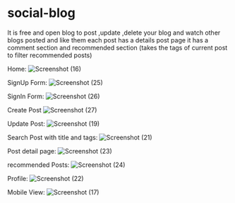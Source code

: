 # social-blog
It is free and open blog to post ,update ,delete your blog and watch other blogs posted and like them
each post has a details post page it has a comment section and recommended section (takes the tags of current post to filter recommended posts)

Home:
![Screenshot (16)](https://user-images.githubusercontent.com/63945319/164916136-0d8cf583-e8a7-4aa8-8e6c-5a38df6286ad.png)

SignUp Form:
![Screenshot (25)](https://user-images.githubusercontent.com/63945319/164916377-4daf5d61-5580-45f4-a107-cd40af3acaf7.png)

SignIn Form:
![Screenshot (26)](https://user-images.githubusercontent.com/63945319/164916380-2605adda-c8a0-4931-ab97-312e3cb099b2.png)


Create Post
![Screenshot (27)](https://user-images.githubusercontent.com/63945319/164916720-2f3da4e9-dffe-45f2-8be1-db1ee42305ee.png)

Update Post:
![Screenshot (19)](https://user-images.githubusercontent.com/63945319/164916142-85b1c2f7-00eb-4c4a-9ed7-d55ff8cb87f9.png)


Search Post with title and tags:
![Screenshot (21)](https://user-images.githubusercontent.com/63945319/164916127-3c7ff5f9-e882-42b8-a31b-aff33d84e47c.png)

Post detail page:
![Screenshot (23)](https://user-images.githubusercontent.com/63945319/164916130-d6ebb230-9846-45bb-9142-bdb7927f51a6.png)

recommended Posts:
![Screenshot (24)](https://user-images.githubusercontent.com/63945319/164916133-72abd70f-192d-4d0e-9e53-0d7490f7f878.png)

Profile:
![Screenshot (22)](https://user-images.githubusercontent.com/63945319/164916135-1f7ef72a-66b2-4333-b086-5ba180229714.png)

Mobile View:
![Screenshot (17)](https://user-images.githubusercontent.com/63945319/164916137-5e4dad43-962b-4f40-8f2d-a301eebb1bfe.png)

